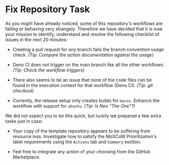# Fix Repository Task

As you might have already noticed, some of this repository's workflows are
failing or behaving very strangely. Therefore we have decided that it is now
your mission to identify, understand and resolve the following checklist of
issues in the next 20 minutes:

- Creating a pull request for any branch fails the branch convention usage
  check. _(Tip: Compare the action documentation against the usage)_

- Deno CI does not trigger on the main branch like all the other workflows.
  _(Tip: Check the workflow triggers)_

- There also seems to be an issue that none of the code files can be found in
  the execution context for that workflow (Deno CI). _(Tip: git checkout)_

- Currently, the release setup only creates builds for `macos`. Enhance the
  workflow with support for `ubuntu`. _(Tip: Is Neo "The One"?)_

We did not expect you to be this quick, but luckily we prepared a few extra
tasks just in case:

- Your copy of the template repository appears to be suffering from resource
  loss. Investigate how to satisfy the MoSCoW Prioritization's label
  requirements using the `Actions` tab and `Summary` section.

- Feel free to integrate any action of your choosing from the GitHub
  Marketplace.
